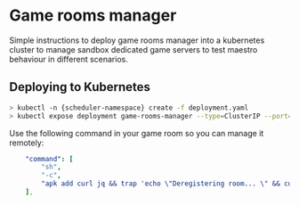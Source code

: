 Game rooms manager
================
Simple instructions to deploy game rooms manager into a kubernetes cluster to manage sandbox dedicated game servers
to test maestro behaviour in different scenarios.

Deploying to Kubernetes
-----------------------

```bash
> kubectl -n {scheduler-namespace} create -f deployment.yaml
> kubectl expose deployment game-rooms-manager --type=ClusterIP --port=8080 --target-port=8080
```

Use the following command in your game room so you can manage it remotely:
``` yaml
    "command": [
        "sh",
        "-c",
        "apk add curl jq && trap 'echo \"Deregistering room... \" && curl --location --request DELETE \"game-rooms-manager:8080/deregister/${MAESTRO_ROOM_ID}\" && echo \"Room deregistered!\"; exit' SIGTERM && curl --location --request POST \"game-rooms-manager:8080/register/${MAESTRO_ROOM_ID}\" && while true; do curl --request PUT 192.168.160.1:8070/scheduler/$MAESTRO_SCHEDULER_NAME/rooms/$MAESTRO_ROOM_ID/ping --data-raw '{\"status\": '$(curl --location --request GET \"game-rooms-manager:8080/getStatus/${MAESTRO_ROOM_ID}\" | jq .\"status\")',\"timestamp\" : \"12312312313\"}' && sleep 5 & wait $!; done"
    ],
```